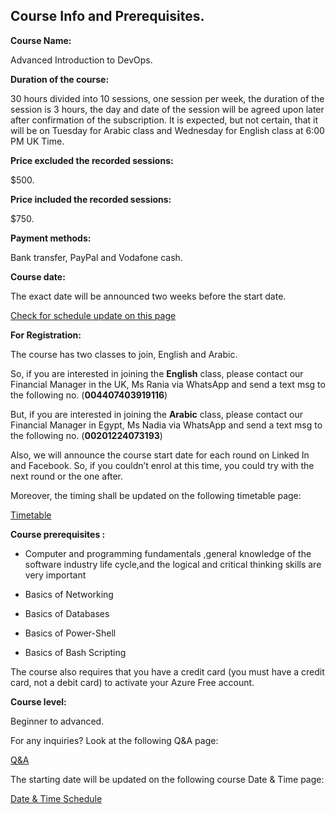 ## Course Info and Prerequisites.

**Course Name:** 

Advanced Introduction to DevOps.

**Duration of the course:** 

30 hours divided into 10 sessions, one session per week, the duration of the session is 3 hours, the day and date of the session will be agreed upon later after confirmation of the subscription. It is expected, but not certain, that it will be on Tuesday for Arabic class and Wednesday for English class at 6:00 PM UK Time.
  
**Price excluded the recorded sessions:** 

$500.
 
**Price included the recorded sessions:** 

$750.

  
**Payment methods:** 

Bank transfer, PayPal and Vodafone cash.

  
**Course date:** 

The exact date will be announced two weeks before the start date.

[Check for schedule update on this page](https://github.com/MohamedRadwan-DevOps/devops-step-by-step/blob/main/source/course-schedule.md)


**For Registration:**

The course has two classes to join, English and Arabic. 

So, if you are interested in joining the **English** class, please contact our Financial Manager in the UK, Ms Rania via WhatsApp and send a text msg to the following no. (**004407403919116**)

But, if you are interested in joining the **Arabic** class, please contact our Financial Manager in Egypt, Ms Nadia via WhatsApp and send a text msg to the following no. (**00201224073193**)

Also, we will announce the course start date for each round on Linked In and Facebook. So, if you couldn’t enrol at this time, you could try with the next round or the one after.

Moreover, the timing shall be updated on the following timetable page:

[Timetable](https://github.com/MohamedRadwan-DevOps/devops-step-by-step/blob/main/source/course-schedule.md)


  
**Course prerequisites :** 

- Computer and programming fundamentals ,general knowledge of the software industry life cycle,and the logical and critical thinking skills are very important

- Basics of Networking

- Basics of Databases

- Basics of Power-Shell

- Basics of Bash Scripting

  
The course also requires that you have a credit card (you must have a credit card, not a debit card) to activate your Azure Free account.

**Course level:** 

Beginner to advanced.

For any inquiries? Look at the following Q&A page:

[Q&A](https://github.com/MohamedRadwan-DevOps/devops-step-by-step/blob/main/source/faq.md)

The starting date will be updated on the following course Date & Time page:

[Date & Time Schedule ](https://github.com/MohamedRadwan-DevOps/devops-step-by-step/blob/main/source/course-schedule.md)